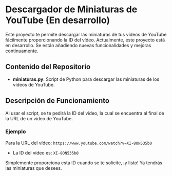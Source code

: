 # Descargador de Miniaturas de YouTube (En desarrollo)

Este proyecto te permite descargar las miniaturas de tus vídeos de YouTube fácilmente proporcionando la ID del vídeo.
Actualmente, este proyecto está en desarrollo. Se están añadiendo nuevas funcionalidades y mejoras continuamente.

## Contenido del Repositorio

- **miniaturas.py**: Script de Python para descargar las miniaturas de los vídeos de YouTube.

## Descripción de Funcionamiento

Al usar el script, se te pedirá la ID del vídeo, la cual se encuentra al final de la URL de un vídeo de YouTube.

### Ejemplo

Para la URL del vídeo: `https://www.youtube.com/watch?v=XI-8ON535b0`
- La ID del vídeo es: `XI-8ON535b0`

Simplemente proporciona esta ID cuando se te solicite, ¡y listo! Ya tendrás las miniaturas que desees.

